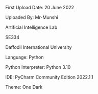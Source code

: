 First Upload Date: 20 June 2022

Uploaded By: Mr-Munshi

Artificial Intelligence Lab

SE334

Daffodil International University

Language: Python

Python Interpreter: Python 3.10

IDE: PyCharm Community Edition 2022.1.1

Theme: One Dark
